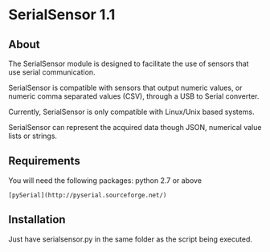 SerialSensor 1.1
================

About
-----

The SerialSensor module is designed to facilitate the use of sensors that use serial communication.

SerialSensor is compatible with sensors that output numeric values, or numeric comma separated values (CSV), through a USB to Serial converter.

Currently, SerialSensor is only compatible with Linux/Unix based systems.

SerialSensor can represent the acquired data though JSON, numerical value lists or strings.

Requirements
------------

You will need the following packages:
    python 2.7 or above
    
    [pySerial](http://pyserial.sourceforge.net/)
    	

Installation
------------

Just have serialsensor.py in the same folder as the script being executed.




